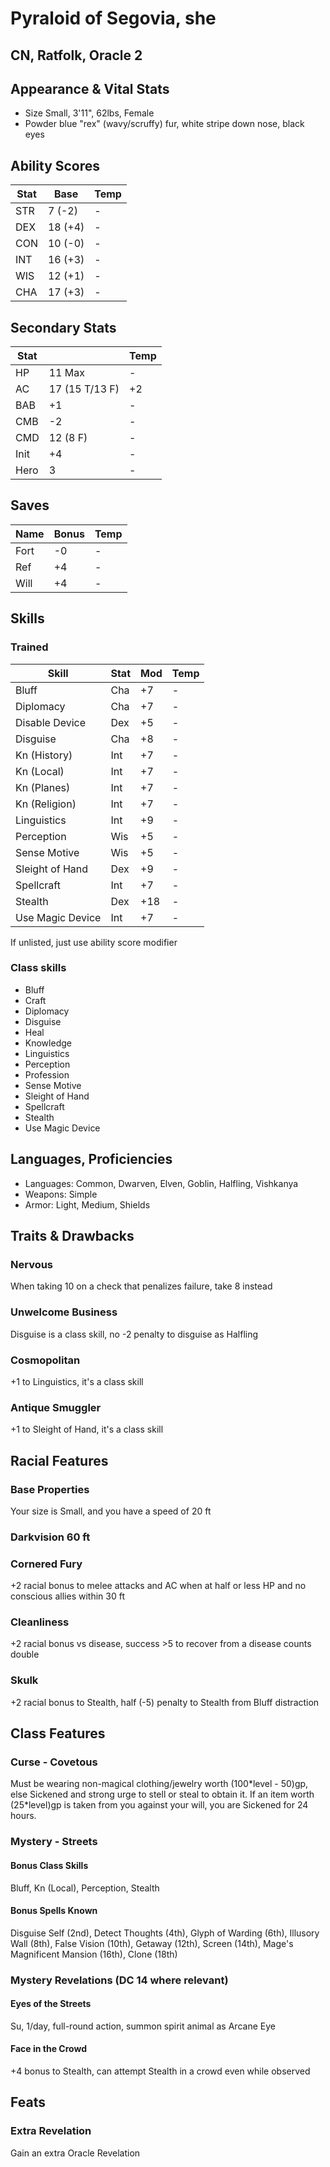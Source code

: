 # Pyraloid of Segovia, she
## CN, Ratfolk, Oracle 2
## Appearance & Vital Stats
- Size Small, 3'11", 62lbs, Female
- Powder blue "rex" (wavy/scruffy) fur, white stripe down nose, black eyes

## Ability Scores
| Stat | Base    | Temp |
|------|---------|------|
| STR  |  7 (-2) | -
| DEX  | 18 (+4) | -
| CON  | 10 (-0) | -
| INT  | 16 (+3) | -
| WIS  | 12 (+1) | -
| CHA  | 17 (+3) | -

## Secondary Stats
| Stat |                | Temp |
|------|----------------|------|
| HP   | 11 Max         | -
| AC   | 17 (15 T/13 F) | +2
| BAB  | +1             | -
| CMB  | -2             | -
| CMD  | 12 (8 F)       | -
| Init | +4             | -
| Hero | 3              | -

## Saves
| Name | Bonus | Temp |
|------|-------|------|
| Fort | -0    | - 
| Ref  | +4    | - 
| Will | +4    | - 

## Skills
### Trained
| Skill            | Stat | Mod | Temp |
|------------------|------|-----|------|
| Bluff            | Cha  | +7  | - 
| Diplomacy        | Cha  | +7  | - 
| Disable Device   | Dex  | +5  | - 
| Disguise         | Cha  | +8  | - 
| Kn (History)     | Int  | +7  | - 
| Kn (Local)       | Int  | +7  | - 
| Kn (Planes)      | Int  | +7  | - 
| Kn (Religion)    | Int  | +7  | - 
| Linguistics      | Int  | +9  | - 
| Perception       | Wis  | +5  | - 
| Sense Motive     | Wis  | +5  | - 
| Sleight of Hand  | Dex  | +9  | - 
| Spellcraft       | Int  | +7  | - 
| Stealth          | Dex  | +18 | - 
| Use Magic Device | Int  | +7  | - 
If unlisted, just use ability score modifier

### Class skills
- Bluff
- Craft
- Diplomacy
- Disguise
- Heal
- Knowledge
- Linguistics
- Perception
- Profession
- Sense Motive
- Sleight of Hand
- Spellcraft
- Stealth
- Use Magic Device

## Languages, Proficiencies
- Languages: Common, Dwarven, Elven, Goblin, Halfling, Vishkanya
- Weapons:   Simple
- Armor:     Light, Medium, Shields

## Traits & Drawbacks
### Nervous
When taking 10 on a check that penalizes failure, take 8 instead
### Unwelcome Business
Disguise is a class skill, no -2 penalty to disguise as Halfling
### Cosmopolitan
+1 to Linguistics, it's a class skill
### Antique Smuggler
+1 to Sleight of Hand, it's a class skill

## Racial Features
### Base Properties
Your size is Small, and you have a speed of 20 ft
### Darkvision 60 ft
### Cornered Fury
+2 racial bonus to melee attacks and AC when at half or less HP and no conscious allies within 30 ft
### Cleanliness
+2 racial bonus vs disease, success >5 to recover from a disease counts double
### Skulk
+2 racial bonus to Stealth, half (-5) penalty to Stealth from Bluff distraction

## Class Features
### Curse - Covetous
Must be wearing non-magical clothing/jewelry worth (100\*level - 50)gp, else Sickened and strong urge to stell or steal to obtain it. If an item worth (25\*level)gp is taken from you against your will, you are Sickened for 24 hours.

### Mystery - Streets
#### Bonus Class Skills
Bluff, Kn (Local), Perception, Stealth
#### Bonus Spells Known
Disguise Self (2nd), Detect Thoughts (4th), Glyph of Warding (6th), Illusory Wall (8th), False Vision (10th), Getaway (12th), Screen (14th), Mage's Magnificent Mansion (16th), Clone (18th)

### Mystery Revelations (DC 14 where relevant)
#### Eyes of the Streets
Su, 1/day, full-round action, summon spirit animal as Arcane Eye
#### Face in the Crowd
+4 bonus to Stealth, can attempt Stealth in a crowd even while observed

## Feats 
### Extra Revelation
Gain an extra Oracle Revelation
